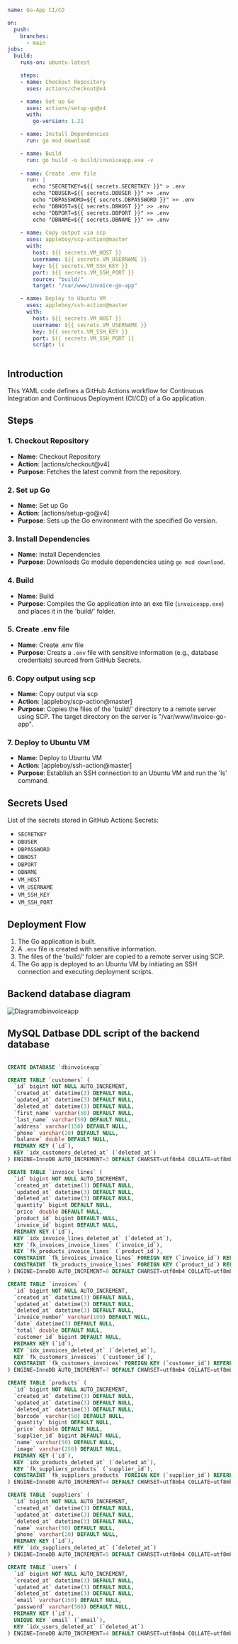 
```yml

name: Go-App CI/CD

on:
  push:
    branches:
      - main
jobs:
  build:
    runs-on: ubuntu-latest

    steps:
    - name: Checkout Repository
      uses: actions/checkout@v4

    - name: Set up Go
      uses: actions/setup-go@v4
      with:
        go-version: 1.21

    - name: Install Dependencies
      run: go mod download

    - name: Build
      run: go build -o build/invoiceapp.exe -v
 
    - name: Create .env file
      run: |
        echo "SECRETKEY=${{ secrets.SECRETKEY }}" > .env
        echo "DBUSER=${{ secrets.DBUSER }}" >> .env
        echo "DBPASSWORD=${{ secrets.DBPASSWORD }}" >> .env
        echo "DBHOST=${{ secrets.DBHOST }}" >> .env
        echo "DBPORT=${{ secrets.DBPORT }}" >> .env
        echo "DBNAME=${{ secrets.DBNAME }}" >> .env
         
    - name: Copy output via scp
      uses: appleboy/scp-action@master
      with:
        host: ${{ secrets.VM_HOST }}
        username: ${{ secrets.VM_USERNAME }}
        key: ${{ secrets.VM_SSH_KEY }}
        port: ${{ secrets.VM_SSH_PORT }}
        source: "build/"
        target: "/var/www/invoice-go-app"

    - name: Deploy to Ubuntu VM
      uses: appleboy/ssh-action@master
      with:
        host: ${{ secrets.VM_HOST }}
        username: ${{ secrets.VM_USERNAME }}
        key: ${{ secrets.VM_SSH_KEY }}
        port: ${{ secrets.VM_SSH_PORT }}
        script: ls
        
```
    
 

## Introduction
This YAML code defines a GitHub Actions workflow for Continuous Integration and Continuous Deployment (CI/CD) of a Go application.

## Steps

### 1. Checkout Repository
   - **Name**: Checkout Repository
   - **Action**: [actions/checkout@v4]
   - **Purpose**: Fetches the latest commit from the repository.

### 2. Set up Go
   - **Name**: Set up Go
   - **Action**: [actions/setup-go@v4]
   - **Purpose**: Sets up the Go environment with the specified Go version.

### 3. Install Dependencies
   - **Name**: Install Dependencies
   - **Purpose**: Downloads Go module dependencies using `go mod download`.

### 4. Build
   - **Name**: Build
   - **Purpose**: Compiles the Go application into an exe file (`invoiceapp.exe`) and places it in the 'build/' folder.

### 5. Create .env file
   - **Name**: Create .env file
   - **Purpose**: Creats a `.env` file with sensitive information (e.g., database credentials) sourced from GitHub Secrets.

### 6. Copy output using scp
   - **Name**: Copy output via scp
   - **Action**: [appleboy/scp-action@master]
   - **Purpose**: Copies the files of the 'build/' directory to a remote server using SCP. The target directory on the server is "/var/www/invoice-go-app".

### 7. Deploy to Ubuntu VM
   - **Name**: Deploy to Ubuntu VM
   - **Action**: [appleboy/ssh-action@master]
   - **Purpose**: Establish an SSH connection to an Ubuntu VM and run the 'ls' command.

## Secrets Used
List of the secrets stored in GitHub Actions Secrets:
- `SECRETKEY`
- `DBUSER`
- `DBPASSWORD`
- `DBHOST`
- `DBPORT`
- `DBNAME`
- `VM_HOST`
- `VM_USERNAME`
- `VM_SSH_KEY`
- `VM_SSH_PORT`

## Deployment Flow
1. The Go application is built.
2. A `.env` file is created with sensitive information.
3. The files of the 'build/' folder are copied to a remote server using SCP.
4. The Go app is deployed to an Ubuntu VM by initiating an SSH connection and executing deployment scripts.

 ## Backend database diagram


![Diagramdbinvoiceapp](https://github.com/rebiiin/invoiceapp/assets/3890058/e54f8155-9fe1-4978-80c1-8beddc9a21d8)


  
## MySQL Datbase DDL script of the backend database

```sql

CREATE DATABASE `dbinvoiceapp` 

CREATE TABLE `customers` (
  `id` bigint NOT NULL AUTO_INCREMENT,
  `created_at` datetime(3) DEFAULT NULL,
  `updated_at` datetime(3) DEFAULT NULL,
  `deleted_at` datetime(3) DEFAULT NULL,
  `first_name` varchar(50) DEFAULT NULL,
  `last_name` varchar(50) DEFAULT NULL,
  `address` varchar(150) DEFAULT NULL,
  `phone` varchar(20) DEFAULT NULL,
  `balance` double DEFAULT NULL,
  PRIMARY KEY (`id`),
  KEY `idx_customers_deleted_at` (`deleted_at`)
) ENGINE=InnoDB AUTO_INCREMENT=3 DEFAULT CHARSET=utf8mb4 COLLATE=utf8mb4_0900_ai_ci;

CREATE TABLE `invoice_lines` (
  `id` bigint NOT NULL AUTO_INCREMENT,
  `created_at` datetime(3) DEFAULT NULL,
  `updated_at` datetime(3) DEFAULT NULL,
  `deleted_at` datetime(3) DEFAULT NULL,
  `quantity` bigint DEFAULT NULL,
  `price` double DEFAULT NULL,
  `product_id` bigint DEFAULT NULL,
  `invoice_id` bigint DEFAULT NULL,
  PRIMARY KEY (`id`),
  KEY `idx_invoice_lines_deleted_at` (`deleted_at`),
  KEY `fk_invoices_invoice_lines` (`invoice_id`),
  KEY `fk_products_invoice_lines` (`product_id`),
  CONSTRAINT `fk_invoices_invoice_lines` FOREIGN KEY (`invoice_id`) REFERENCES `invoices` (`id`),
  CONSTRAINT `fk_products_invoice_lines` FOREIGN KEY (`product_id`) REFERENCES `products` (`id`)
) ENGINE=InnoDB AUTO_INCREMENT=8 DEFAULT CHARSET=utf8mb4 COLLATE=utf8mb4_0900_ai_ci;

CREATE TABLE `invoices` (
  `id` bigint NOT NULL AUTO_INCREMENT,
  `created_at` datetime(3) DEFAULT NULL,
  `updated_at` datetime(3) DEFAULT NULL,
  `deleted_at` datetime(3) DEFAULT NULL,
  `invoice_number` varchar(100) DEFAULT NULL,
  `date` datetime(3) DEFAULT NULL,
  `total` double DEFAULT NULL,
  `customer_id` bigint DEFAULT NULL,
  PRIMARY KEY (`id`),
  KEY `idx_invoices_deleted_at` (`deleted_at`),
  KEY `fk_customers_invoices` (`customer_id`),
  CONSTRAINT `fk_customers_invoices` FOREIGN KEY (`customer_id`) REFERENCES `customers` (`id`)
) ENGINE=InnoDB AUTO_INCREMENT=7 DEFAULT CHARSET=utf8mb4 COLLATE=utf8mb4_0900_ai_ci;

CREATE TABLE `products` (
  `id` bigint NOT NULL AUTO_INCREMENT,
  `created_at` datetime(3) DEFAULT NULL,
  `updated_at` datetime(3) DEFAULT NULL,
  `deleted_at` datetime(3) DEFAULT NULL,
  `barcode` varchar(50) DEFAULT NULL,
  `quantity` bigint DEFAULT NULL,
  `price` double DEFAULT NULL,
  `supplier_id` bigint DEFAULT NULL,
  `name` varchar(50) DEFAULT NULL,
  `image` varchar(250) DEFAULT NULL,
  PRIMARY KEY (`id`),
  KEY `idx_products_deleted_at` (`deleted_at`),
  KEY `fk_suppliers_products` (`supplier_id`),
  CONSTRAINT `fk_suppliers_products` FOREIGN KEY (`supplier_id`) REFERENCES `suppliers` (`id`)
) ENGINE=InnoDB AUTO_INCREMENT=4 DEFAULT CHARSET=utf8mb4 COLLATE=utf8mb4_0900_ai_ci;

CREATE TABLE `suppliers` (
  `id` bigint NOT NULL AUTO_INCREMENT,
  `created_at` datetime(3) DEFAULT NULL,
  `updated_at` datetime(3) DEFAULT NULL,
  `deleted_at` datetime(3) DEFAULT NULL,
  `name` varchar(50) DEFAULT NULL,
  `phone` varchar(20) DEFAULT NULL,
  PRIMARY KEY (`id`),
  KEY `idx_suppliers_deleted_at` (`deleted_at`)
) ENGINE=InnoDB AUTO_INCREMENT=5 DEFAULT CHARSET=utf8mb4 COLLATE=utf8mb4_0900_ai_ci;

CREATE TABLE `users` (
  `id` bigint NOT NULL AUTO_INCREMENT,
  `created_at` datetime(3) DEFAULT NULL,
  `updated_at` datetime(3) DEFAULT NULL,
  `deleted_at` datetime(3) DEFAULT NULL,
  `email` varchar(150) DEFAULT NULL,
  `password` varchar(500) DEFAULT NULL,
  PRIMARY KEY (`id`),
  UNIQUE KEY `email` (`email`),
  KEY `idx_users_deleted_at` (`deleted_at`)
) ENGINE=InnoDB AUTO_INCREMENT=4 DEFAULT CHARSET=utf8mb4 COLLATE=utf8mb4_0900_ai_ci;

```
